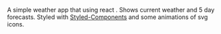 A simple weather app that using react . Shows current weather and 5 day forecasts.  Styled with [Styled-Components](https://github.com/styled-components) and some animations of svg icons.    
